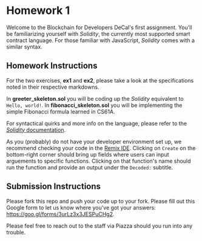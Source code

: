 # Homework 1
Welcome to the Blockchain for Developers DeCal's first assignment. You'll be familiarizing yourself with *Solidity*, the currently most supported smart contract language. For those familiar with JavaScript, *Solidity* comes with a similar syntax.

## Homework Instructions

For the two exercises, **ex1** and **ex2**, please take a look at the specifications noted in their respective markdowns.

In **greeter_skeleton.sol** you will be coding up the *Solidity* equivalent to `Hello, world!`. In **fibonacci_skeleton.sol** you will be implementing the simple Fibonacci formula learned in CS61A.

For syntactical quirks and more info on the language, please refer to the [*Solidity* documentation](https://solidity.readthedocs.io/en/develop/).

As you (probably) do not have your developer environment set up, we recommend checking your code in the [Remix IDE](https://remix.ethereum.org/). Clicking on `Create` on the bottom-right corner should bring up fields where users can input arguements to specific functions. Clicking on that function's name should run the function and provide an output under the `Decoded:` subtitle.

## Submission Instructions

Please fork this repo and push your code up to your fork. Please fill out this Google form to let us know where you've got your answers: https://goo.gl/forms/3urLz3x3JESPuCHg2.

Please feel free to reach out to the staff via Piazza should you run into any trouble.
